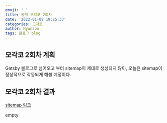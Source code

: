 ```yaml
---
emoji: ' '
title: 동계 모각코 2회차
date: '2022-01-08 19:25:33'
categories: 모각코
author: Hyunsoo
tags: 블로그 blog
---
```


## 모각코 2회차 계획

Gatsby 블로그로 넘어오고 부터 sitemap이 제대로 생성되지 않아, 오늘은 sitemap이 정상적으로 작동되게 해볼 예정이다.

## 모각코 2회차 결과

[sitemap 링크](dblepart99.github.io/sitemap-pages.xml)

empty

```toc

```

